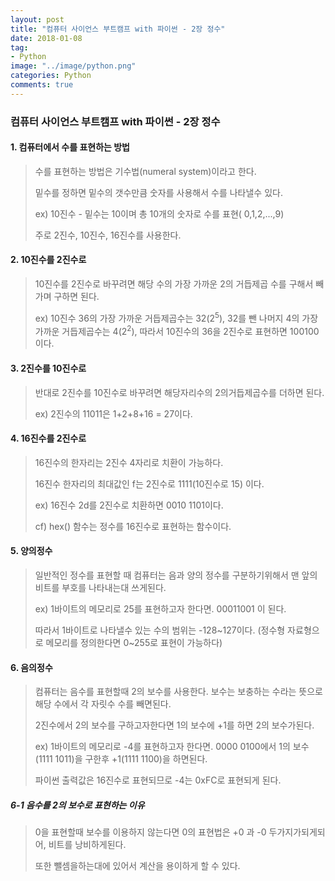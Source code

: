```yaml
---
layout: post
title: "컴퓨터 사이언스 부트캠프 with 파이썬 - 2장 정수"
date: 2018-01-08
tag:
- Python
image: "../image/python.png"
categories: Python
comments: true
---
```




### 컴퓨터 사이언스 부트캠프 with 파이썬 - 2장 정수



#### 1. 컴퓨터에서 수를 표현하는 방법

> 수를 표현하는 방법은 기수법(numeral system)이라고 한다.
>
> 밑수를 정하면 밑수의 갯수만큼 숫자를 사용해서 수를 나타낼수 있다.
>
> ex) 10진수 - 밑수는 10이며 총 10개의 숫자로 수를 표현( 0,1,2,...,9)
>
> 주로 2진수, 10진수, 16진수를 사용한다.

#### 2. 10진수를 2진수로

> 10진수를 2진수로 바꾸려면 해당 수의 가장 가까운 2의 거듭제곱 수를 구해서 빼가며 구하면 된다.
>
> ex) 10진수 36의 가장 가까운 거듭제곱수는 32(2<sup>5</sup>), 32를 뺀 나머지 4의 가장 가까운 거듭제곱수는 4(2<sup>2</sup>), 따라서 10진수의 36을 2진수로 표현하면 100100 이다.

#### 3. 2진수를 10진수로

>반대로 2진수를 10진수로 바꾸려면 해당자리수의 2의거듭제곱수를 더하면 된다.
>
>ex) 2진수의 11011은 1+2+8+16 = 27이다.

#### 4. 16진수를 2진수로

> 16진수의 한자리는 2진수 4자리로 치환이 가능하다.
>
> 16진수 한자리의 최대값인 f는 2진수로 1111(10진수로 15) 이다.
>
> ex) 16진수 2d를 2진수로 치환하면 0010 1101이다.
>
> cf) hex() 함수는 정수를 16진수로 표현하는 함수이다.

#### 5. 양의정수

> 일반적인 정수를 표현할 때 컴퓨터는 음과 양의 정수를 구분하기위해서 맨 앞의 비트를 부호를 나타내는대 쓰게된다.
>
> ex) 1바이트의 메모리로 25를 표현하고자 한다면. 00011001 이 된다.
>
> 따라서 1바이트로 나타낼수 있는 수의 범위는 -128~127이다. (정수형 자료형으로 메모리를 정의한다면 0~255로 표현이 가능하다)

#### 6. 음의정수

> 컴퓨터는 음수를 표현할때 2의 보수를 사용한다. 보수는 보충하는 수라는 뜻으로 해당 수에서 각 자릿수 수를 빼면된다.
>
> 2진수에서 2의 보수를 구하고자한다면 1의 보수에 +1를 하면 2의 보수가된다.
>
> ex) 1바이트의 메모리로 -4를 표현하고자 한다면. 0000 0100에서 1의 보수(1111 1011)을 구한후 +1(1111 1100)을 하면된다.
>
> 파이썬 출력값은 16진수로 표현되므로 -4는 0xFC로 표현되게 된다.



##### 6-1 음수를 2의 보수로 표현하는 이유

>  0을 표현할때 보수를 이용하지 않는다면 0의 표현법은 +0 과 -0 두가지가되게되어, 비트를 낭비하게된다.
>
> 또한 뺄셈을하는대에 있어서 계산을 용이하게 할 수 있다.